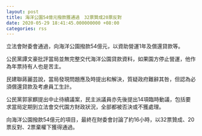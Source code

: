 ```yaml
---
layout: post
title: 海洋公園54億元撥款獲通過　32票贊成20票反對
date: 2020-05-29 18:41:45.000000000 +08:00
categories: rss
---
```


立法會財委會通過，向海洋公園撥款54億元，以資助營運1年及償還貸款等。

公民黨譚文豪批評當局並無完整交代海洋公園貸款資料，如果園方停止營運，他作為年票持有人也是苦主。

民建聯蔣麗芸說，當局發現問題應及時提出和解決，質疑政府難辭其咎，但認為必須償還貸款及考慮員工生計。

公民黨郭家麒提出中止待續議案，民主派議員亦先後提出14項臨時動議，包括要求當局定期到立法會交代園方財政狀況，全部都被否決或不獲處理。

向海洋公園撥款54億元的項目，最終在財委會討論了約16小時，以32票贊成、20票反對、2票棄權下獲得通過。
